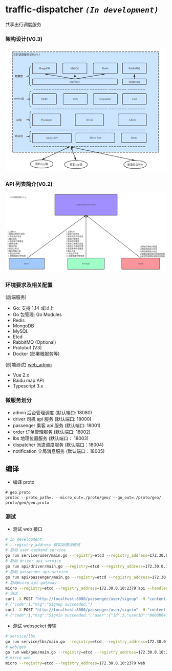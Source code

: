 # traffic-dispatcher _`(In development)`_

共享出行调度服务

### 架构设计(V0.3)

![archi_0.3.png](https://raw.githubusercontent.com/moxiaomomo/traffic-dispatcher/master/doc/archi/archi_0.3.png)

### API 列表简介(V0.2)

![api-design_0.2.png](https://raw.githubusercontent.com/moxiaomomo/traffic-dispatcher/master/doc/archi/api-design_0.2.png)

### 环境要求及相关配置

(后端服务)

- Go: 支持 1.14 或以上
- Go 包管理: Go Modules
- Redis
- MongoDB
- MySQL
- Etcd
- RabbitMQ (Optional)
- Protobuf (V3)
- Docker (部署微服务等)

(前端测试) [web_admin](https://github.com/moxiaomomo/traffic-dispatcher-admin)

- Vue 2.x
- Baidu map API
- Typescript 3.x

### 微服务划分

- admin 后台管理调度 (默认端口: 18080)
- driver 司机 api 服务 (默认端口: 18000)
- passenger 乘客 api 服务 (默认端口: 18001)
- order 订单管理服务 (默认端口: 18002)
- lbs 地理位置服务 (默认端口： 18003)
- dispatcher 派遣调度服务 (默认端口：18004)
- notification 全局消息服务 (默认端口：18005)

## 编译

- 编译 proto

```shell
# geo.proto
protoc --proto_path=. --micro_out=./proto/geo/ --go_out=./proto/geo/ proto/geo/geo.proto
```

### 测试

- 测试 web 接口

```bash
# in development
# --registry_address 按实际情况修改
# 启动 user backend service
go run service/user/main.go --registry=etcd --registry_address=172.30.0.10:2379
# 启动 driver api service
go run api/driver/main.go --registry=etcd --registry_address=172.30.0.10:2379
# 启动 passenger api service
go run api/passenger/main.go --registry=etcd --registry_address=172.30.0.10:2379
# 启动micro api gateway
micro --registry=etcd --registry_address=172.30.0.10:2379 api --handler=api
# 测试
curl -X POST "http://localhost:8080/passenger/user/signup" -H "content-type:application/json" -d '{"role":0,"userName":"xiaomo","userPwd":"xxyytt"}'
# {"code":1,"msg":"Signup succeeded."}
curl -X POST "http://localhost:8080/passenger/user/signin" -H "content-type:application/json" -d '{"role":0,"userName":"xiaomo","userPwd":"xxyytt"}'
# {"code":1,"msg":"Signin succeeded.","user":{"id":3,"userID":"8008b64187fea0465e72aeb76a01dc49","userName":"xiaomo","userPwd":"xxyytt"}}
```

- 测试 websocket 传输

```bash
# service/lbs
go run service/lbs/main.go --registry=etcd --registry_address=172.30.0.10:2379
# web/geo
go run web/geo/main.go --registry=etcd --registry_address=172.30.0.10:2379
# micro web
micro --registry=etcd --registry_address=172.30.0.10:2379 web
```

